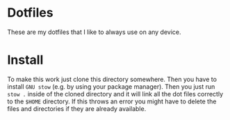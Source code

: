 # Dotfiles
These are my dotfiles that I like to always use on any device.

# Install
To make this work just clone this directory somewhere. Then you have to install `GNU stow` (e.g. by using your package manager). Then you just run `stow .` inside of the cloned directory and it will link all the dot files correctly to the `$HOME` directory. 
If this throws an error you might have to delete the files and directories if they are already available.
